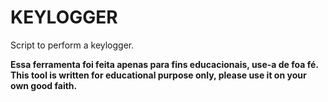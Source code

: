 # KEYLOGGER
 

Script to perform a keylogger.

**Essa ferramenta foi feita apenas para fins educacionais, use-a de foa fé.** <br>
**This tool is written for educational purpose only, please use it on your own good faith.**


